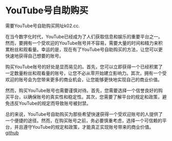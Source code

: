 # YouTube号自助购买

需要YouTube号自助购买网址k02.cc.

在当今数字化时代，YouTube已经成为了人们获取信息和娱乐的重要平台之一。然而，要拥有一个受欢迎的YouTube账号并不容易，需要大量的时间和精力来积累粉丝和观看量。幸运的是，现在有了YouTube号自助购买的方法，让您可以更快速地获得自己想要的账号。

购买YouTube账号的好处是显而易见的。首先，您可以立即获得一个已经积累了一定数量粉丝和观看量的账号，让您不必从零开始建立影响力。其次，拥有一个受欢迎的账号会为您带来更多的商业机会，让您能够更快地实现自己的商业价值。

然而，购买YouTube账号也需要谨慎对待。首先，您需要选择一个信誉良好的购买平台，以确保账号的真实性和稳定性。其次，您需要了解平台的规定和政策，避免违反YouTube的规定而导致账号被封禁。

总的来说，YouTube号自助购买为那些希望快速获得一个受欢迎账号的人提供了一个便捷的途径。然而，在购买账号之前，务必要慎重考虑，选择一个可信赖的平台，并且遵守YouTube的规定和政策，才能真正实现账号带来的商业价值。[github](https://github.com)